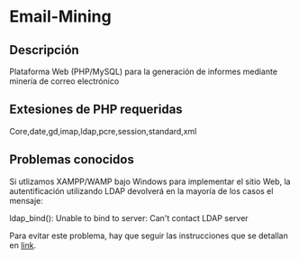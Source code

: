 # Email-Mining

## Descripción

Plataforma Web (PHP/MySQL) para la generación de informes mediante minería de correo electrónico

## Extesiones de PHP requeridas

Core,date,gd,imap,ldap,pcre,session,standard,xml

## Problemas conocidos

Si utlizamos XAMPP/WAMP bajo Windows para implementar el sitio Web, la autentificación utilizando LDAP devolverá en la mayoría de los casos el mensaje:

ldap_bind(): Unable to bind to server: Can't contact LDAP server

Para evitar este problema, hay que seguir las instrucciones que se detallan en [link](https://qadrio.wordpress.com/2012/03/14/ldap-ssl-connectionbind-with-self-signed-certificate-using-xamppwamp-on-windows/).